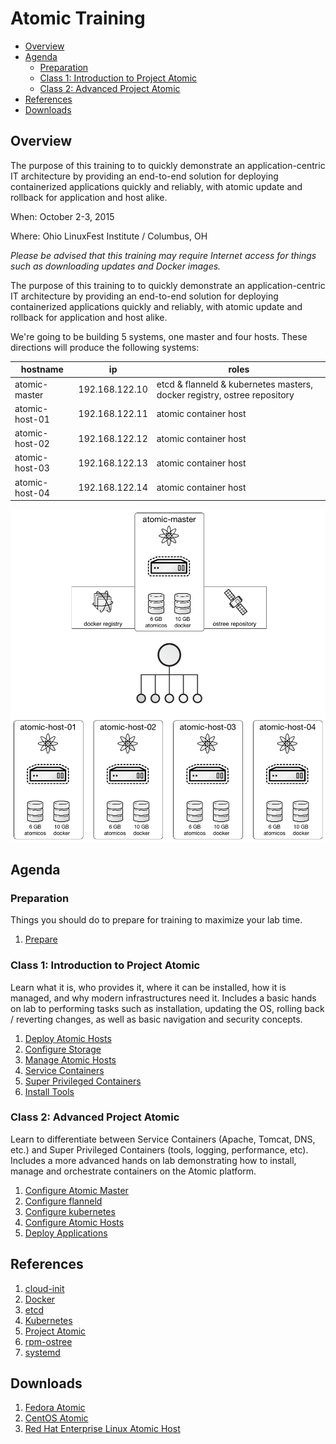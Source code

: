# Atomic Training

<!-- MarkdownTOC depth=4 autolink=true bracket=round -->

- [Overview](#overview)
- [Agenda](#agenda)
  - [Preparation](#preparation)
  - [Class 1: Introduction to Project Atomic](#class-1-introduction-to-project-atomic)
  - [Class 2: Advanced Project Atomic](#class-2-advanced-project-atomic)
- [References](#references)
- [Downloads](#downloads)

<!-- /MarkdownTOC -->

## Overview

The purpose of this training to to quickly demonstrate an application-centric IT architecture by providing an end-to-end solution for deploying containerized applications quickly and reliably, with atomic update and rollback for application and host alike.

When: October 2-3, 2015

Where: Ohio LinuxFest Institute / Columbus, OH

_Please be advised that this training may require Internet access for things such as downloading updates and Docker images._

The purpose of this training to to quickly demonstrate an application-centric IT architecture by providing an end-to-end solution for deploying containerized applications quickly and reliably, with atomic update and rollback for application and host alike.

We're going to be building 5 systems, one master and four hosts.  These directions will produce the following systems:

| hostname       | ip             | roles                                                                    |
|----------------|----------------|--------------------------------------------------------------------------|
| atomic-master  | 192.168.122.10 | etcd & flanneld & kubernetes masters, docker registry, ostree repository |
| atomic-host-01 | 192.168.122.11 | atomic container host                                                    |
| atomic-host-02 | 192.168.122.12 | atomic container host                                                    |
| atomic-host-03 | 192.168.122.13 | atomic container host                                                    |
| atomic-host-04 | 192.168.122.14 | atomic container host                                                    |


![Infrastructure Overview](infrastructure-diagram.png "Infrastructure Overview")

## Agenda

### Preparation

Things you should do to prepare for training to maximize your lab time.

1. [Prepare](prepare/README.md)

### Class 1: Introduction to Project Atomic

Learn what it is, who provides it, where it can be installed, how it is managed, and why modern infrastructures need it.  Includes a basic hands on lab to performing tasks such as installation, updating the OS, rolling back / reverting changes, as well as basic navigation and security concepts.

1. [Deploy Atomic Hosts](intro/deployAtomicHosts.md)
1. [Configure Storage](intro/configureStorage.md)
1. [Manage Atomic Hosts](intro/manageAtomicHosts.md)
1. [Service Containers](intro/svcContainers.md)
1. [Super Privileged Containers](intro/spcContainers.md)
1. [Install Tools](intro/installTools.md)

### Class 2: Advanced Project Atomic

Learn to differentiate between Service Containers (Apache, Tomcat, DNS, etc.) and Super Privileged Containers (tools, logging, performance, etc).  Includes a more advanced hands on lab demonstrating how to install, manage and orchestrate containers on the Atomic platform.

1. [Configure Atomic Master](intro/configureAtomicMaster.md)
1. [Configure flanneld](advanced/configureFlanneld.md)
1. [Configure kubernetes](advanced/configureKubernetes.md)
1. [Configure Atomic Hosts](advanced/configureAtomicHosts.md)
1. [Deploy Applications](deployApplications.md)

## References

1. [cloud-init](https://cloudinit.readthedocs.org/en/latest/)
1. [Docker](https://www.docker.io/)
1. [etcd](https://coreos.com/etcd/)
1. [Kubernetes](http://kubernetes.io/)
1. [Project Atomic](http://www.projectatomic.io/)
1. [rpm-ostree](http://www.projectatomic.io/docs/os-updates/)
1. [systemd](http://www.freedesktop.org/wiki/Software/systemd/)

## Downloads

1. [Fedora Atomic](https://getfedora.org/cloud/download/atomic.html)
1. [CentOS Atomic](http://cloud.centos.org/centos/7/atomic/images/)
1. [Red Hat Enterprise Linux Atomic Host](https://www.redhat.com/en/technologies/linux-platforms/enterprise-linux)
